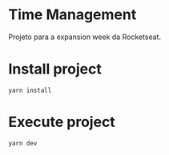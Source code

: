 # Time Management

Projeto para a expansion week da Rocketseat.

# Install project
```yarn install```

# Execute project
```yarn dev```

